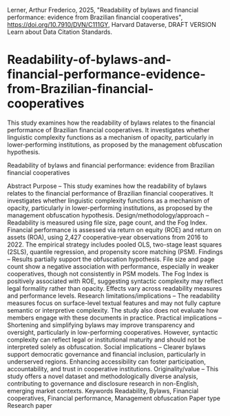 Lerner, Arthur Frederico, 2025, "Readability of bylaws and financial performance: evidence from Brazilian financial cooperatives", https://doi.org/10.7910/DVN/C111GY, Harvard Dataverse, DRAFT VERSION 
Learn about Data Citation Standards.

# Readability-of-bylaws-and-financial-performance-evidence-from-Brazilian-financial-cooperatives
This study examines how the readability of bylaws relates to the financial performance of Brazilian financial cooperatives. It investigates whether linguistic complexity functions as a mechanism of opacity, particularly in lower-performing institutions, as proposed by the management obfuscation hypothesis.


Readability of bylaws and financial performance: evidence from Brazilian financial cooperatives

Abstract
Purpose – This study examines how the readability of bylaws relates to the financial performance of Brazilian financial cooperatives. It investigates whether linguistic complexity functions as a mechanism of opacity, particularly in lower-performing institutions, as proposed by the management obfuscation hypothesis.
Design/methodology/approach – Readability is measured using file size, page count, and the Fog Index. Financial performance is assessed via return on equity (ROE) and return on assets (ROA), using 2,427 cooperative-year observations from 2016 to 2022. The empirical strategy includes pooled OLS, two-stage least squares (2SLS), quantile regression, and propensity score matching (PSM).
Findings – Results partially support the obfuscation hypothesis. File size and page count show a negative association with performance, especially in weaker cooperatives, though not consistently in PSM models. The Fog Index is positively associated with ROE, suggesting syntactic complexity may reflect legal formality rather than opacity. Effects vary across readability measures and performance levels.
Research limitations/implications – The readability measures focus on surface-level textual features and may not fully capture semantic or interpretive complexity. The study also does not evaluate how members engage with these documents in practice.
Practical implications – Shortening and simplifying bylaws may improve transparency and oversight, particularly in low-performing cooperatives. However, syntactic complexity can reflect legal or institutional maturity and should not be interpreted solely as obfuscation.
Social implications – Clearer bylaws support democratic governance and financial inclusion, particularly in underserved regions. Enhancing accessibility can foster participation, accountability, and trust in cooperative institutions.
Originality/value – This study offers a novel dataset and methodologically diverse analysis, contributing to governance and disclosure research in non-English, emerging market contexts.
Keywords Readability, Bylaws, Financial cooperatives, Financial performance, Management obfuscation
Paper type Research paper

